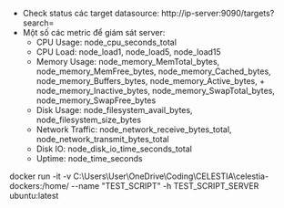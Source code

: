 - Check status các target datasource: http://ip-server:9090/targets?search=
- Một số các metric để giám sát server:
   + CPU Usage: node_cpu_seconds_total
   + CPU Load: node_load1, node_load5, node_load15
   + Memory Usage: node_memory_MemTotal_bytes, node_memory_MemFree_bytes, node_memory_Cached_bytes, node_memory_Buffers_bytes, node_memory_Active_bytes, + node_memory_Inactive_bytes, node_memory_SwapTotal_bytes, node_memory_SwapFree_bytes
   + Disk Usage: node_filesystem_avail_bytes, node_filesystem_size_bytes
   + Network Traffic: node_network_receive_bytes_total, node_network_transmit_bytes_total
   + Disk IO: node_disk_io_time_seconds_total
   + Uptime: node_time_seconds

 docker run -it -v C:\Users\User\OneDrive\Coding\CELESTIA\celestia-dockers:/home/ --name "TEST_SCRIPT" -h TEST_SCRIPT_SERVER ubuntu:latest